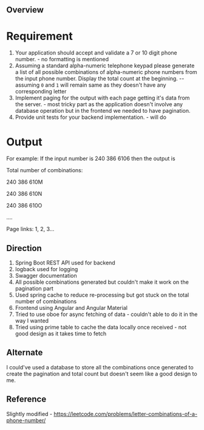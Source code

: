 ## Overview

# Requirement

1.  Your application should accept and validate a 7 or 10 digit phone number. - no formatting is mentioned
2.  Assuming a standard alpha-numeric telephone keypad please generate a list of all possible combinations of alpha-numeric phone numbers from the input phone number. Display the total count at the beginning. -- assuming `0` and `1` will remain same as they doesn't have any corresponding letter
3.  Implement paging for the output with each page getting it's data from the server. - most tricky part as the application doesn't involve any database operation but in the frontend we needed to have pagination.
4.  Provide unit tests for your backend implementation. - will do

# Output

For example:  If the input number is 240 386 6106 then the output is

Total number of combinations: <count goes here>

240 386 610M

240 386 610N

240 386 610O

….

Page links: 1, 2, 3…

## Direction
1. Spring Boot REST API used for backend
2. logback used for logging
3. Swagger documentation
4. All possible combinations generated but couldn't make it work on the pagination part
5. Used spring cache to reduce re-processing but got stuck on the total number of combinations
6. Frontend using Angular and Angular Material
7. Tried to use oboe for async fetching of data - couldn't able to do it in the way I wanted
8. Tried using prime table to cache the data locally once received - not good design as it takes time to fetch

## Alternate 
I could've used a database to store all the combinations once generated to create the pagination and total count but doesn't seem like a good design to me.

## Reference
Slightly modified - https://leetcode.com/problems/letter-combinations-of-a-phone-number/